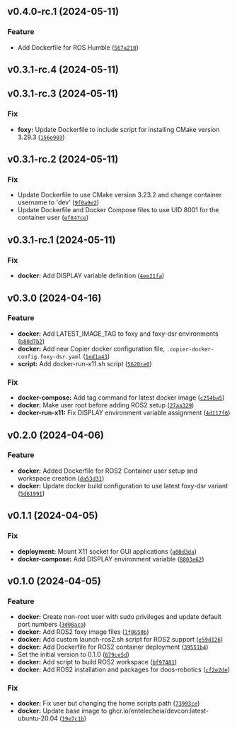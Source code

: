 <!--next-version-placeholder-->

## v0.4.0-rc.1 (2024-05-11)

### Feature

* Add Dockerfile for ROS Humble ([`567a210`](https://github.com/entelecheia/ros2-container/commit/567a210f0167011522f1bae03b66f6abca8a5ac1))

## v0.3.1-rc.4 (2024-05-11)



## v0.3.1-rc.3 (2024-05-11)

### Fix

* **foxy:** Update Dockerfile to include script for installing CMake version 3.29.3 ([`156e903`](https://github.com/entelecheia/ros2-container/commit/156e90317a8989add8618d97daae43ec91299bf1))

## v0.3.1-rc.2 (2024-05-11)

### Fix

* Update Dockerfile to use CMake version 3.23.2 and change container username to 'dev' ([`9f0a9e2`](https://github.com/entelecheia/ros2-container/commit/9f0a9e2cacbf038eff78b30e3344f4b6c5b62ec8))
* Update Dockerfile and Docker Compose files to use UID 8001 for the container user ([`ef847ce`](https://github.com/entelecheia/ros2-container/commit/ef847ce0e314da41e89a69d006511777ca75fac4))

## v0.3.1-rc.1 (2024-05-11)

### Fix

* **docker:** Add DISPLAY variable definition ([`4ee21fa`](https://github.com/entelecheia/ros2-container/commit/4ee21fa5095aef61ddf50a7feaeccee48a7a913b))

## v0.3.0 (2024-04-16)

### Feature

* **docker:** Add LATEST_IMAGE_TAG to foxy and foxy-dsr environments ([`b80d7b2`](https://github.com/entelecheia/ros2-container/commit/b80d7b26b02c7a53d32f621a230a98841cba9136))
* **docker:** Add new Copier docker configuration file, `.copier-docker-config.foxy-dsr.yaml` ([`1ed1a43`](https://github.com/entelecheia/ros2-container/commit/1ed1a43ec75ad7741f8e2c6c738c299c0353c3e1))
* **script:** Add docker-run-x11.sh script ([`5620ce0`](https://github.com/entelecheia/ros2-container/commit/5620ce07d121984cdd50a3b46a5797e0357ad692))

### Fix

* **docker-compose:** Add tag command for latest docker image ([`c254ba5`](https://github.com/entelecheia/ros2-container/commit/c254ba559813d2ac752e30a9d18d1709131ba727))
* **docker:** Make user root before adding ROS2 setup ([`27aa329`](https://github.com/entelecheia/ros2-container/commit/27aa3291f067b774c279d8f53e35ae38c76c4474))
* **docker-run-x11:** Fix DISPLAY environment variable assignment ([`4d117f6`](https://github.com/entelecheia/ros2-container/commit/4d117f6bd65cfd1eff008445d19a51f8cf6125ed))

## v0.2.0 (2024-04-06)

### Feature

* **docker:** Added Dockerfile for ROS2 Container user setup and workspace creation ([`da53d31`](https://github.com/entelecheia/ros2-container/commit/da53d316cb1d3f95c19b55642c04641c5ee6d595))
* **docker:** Update docker build configuration to use latest foxy-dsr variant ([`5d61991`](https://github.com/entelecheia/ros2-container/commit/5d619912148d2a2d8ad1dbc293560016cbfd9ca4))

## v0.1.1 (2024-04-05)

### Fix

* **deployment:** Mount X11 socket for GUI applications ([`a00d3da`](https://github.com/entelecheia/ros2-container/commit/a00d3da9bd48e3185254ca1c7e9f086c4a835dc9))
* **docker-compose:** Add DISPLAY environment variable ([`8803e62`](https://github.com/entelecheia/ros2-container/commit/8803e62e0ec4135bae69504f080e45c194519bbd))

## v0.1.0 (2024-04-05)

### Feature

* **docker:** Create non-root user with sudo privileges and update default port numbers ([`3d08aca`](https://github.com/entelecheia/ros2-container/commit/3d08aca681e64cbb73510a11983b6bf534a4ad8b))
* **docker:** Add ROS2 foxy image files ([`1f0650b`](https://github.com/entelecheia/ros2-container/commit/1f0650b234771a54c217faede5ebda512b11690c))
* **docker:** Add custom launch-ros2.sh script for ROS2 support ([`e59d126`](https://github.com/entelecheia/ros2-container/commit/e59d1266ea84cdcf78063672f7ad2000c64bf24a))
* **docker:** Add Dockerfile for ROS2 container deployment ([`39551b4`](https://github.com/entelecheia/ros2-container/commit/39551b423ea0c6c17258708893f8a6c472d0a51a))
* Set the initial version to 0.1.0 ([`679ce5d`](https://github.com/entelecheia/ros2-container/commit/679ce5d69a882813724ec456d49f76386abd11ee))
* **docker:** Add script to build ROS2 workspace ([`bf97481`](https://github.com/entelecheia/ros2-container/commit/bf97481ecf96940ffe117cbd1ed6b89ad87084f9))
* **docker:** Add ROS2 installation and packages for doos-robotics ([`cf2e2de`](https://github.com/entelecheia/ros2-container/commit/cf2e2de27d1b3fdf8e9f2dfb9a86b26847ac08a6))

### Fix

* **docker:** Fix user but changing the home scripts path ([`73993ce`](https://github.com/entelecheia/ros2-container/commit/73993ce287f3802f7f6965a745d12a74c21fdc39))
* **docker:** Update base image to ghcr.io/entelecheia/devcon:latest-ubuntu-20.04 ([`19e7c1b`](https://github.com/entelecheia/ros2-container/commit/19e7c1bd53ff6ff4dd7bf0699757268be58d6db5))
